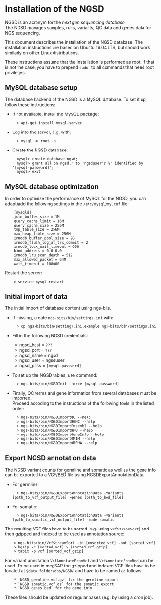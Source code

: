 # Installation of the NGSD

NGSD is an acronym for the *next gen sequencing database*.  
The NGSD manages samples, runs, variants, QC data and genes data for NGS sequencing.

This document describes the installation of the NGSD database.
The installation instructions are based on Ubuntu 16.04 LTS, but should work similarly on other Linux distributions.

These instructions assume that the installation is performed as root. If that is not the case, you have to prepend `sudo ` to all commands that need root privileges. 

## MySQL database setup

The database backend of the NGSD is a MySQL database. To set it up, follow these instructions:

* If not available, install the MySQL package:

		> apt-get install mysql-server

* Log into the server, e.g. with:

		> mysql -u root -p

* Create the NGSD database:

		mysql> create database ngsd;
		mysql> grant all on ngsd.* to 'ngsduser'@'%' identified by '[mysql-password]';
		mysql> exit

## MySQL database optimization

In order to optimize the performance of MySQL for the NGSD, you can adapt/add the following settings in the `/etc/mysql/my.cnf` file:

		[mysqld]
		join_buffer_size = 1M
		query_cache_limit = 16M
		query_cache_size = 256M
		tmp_table_size = 256M
		max_heap_table_size = 256M
		innodb_buffer_pool_size = 2G
		innodb_flush_log_at_trx_commit = 2
		innodb_lock_wait_timeout = 600
		bind_address = 0.0.0.0
		innodb_lru_scan_depth = 512
		max_allowed_packet = 64M
		wait_timeout = 108000


Restart the server:

		> service mysql restart

## Initial import of data

The initial import of database content using ngs-bits.

* If missing, create `ngs-bits/bin/settings.ini` with:

		> cp ngs-bits/bin/settings.ini.example ngs-bits/bin/settings.ini

* Fill in the following NGSD credentials:
	* ngsd_host = `???`
	* ngsd_port = `???`
	* ngsd_name = ngsd
	* ngsd_user = ngsduser
	* ngsd_pass = `[mysql-password]`

* To set up the NGSD tables, use command:

		> ngs-bits/bin/NGSDInit -force [mysql-password]

* Finally, QC terms and gene information from several databases must be imported.  
  Proceed accoding to the instructions of the following tools in the listed order:
	
		> ngs-bits/bin/NGSDImportQC --help
		> ngs-bits/bin/NGSDImportHGNC --help
		> ngs-bits/bin/NGSDImportEnsembl --help
		> ngs-bits/bin/NGSDImportHPO --help
		> ngs-bits/bin/NGSDImportGeneInfo --help
		> ngs-bits/bin/NGSDImportOMIM --help
		> ngs-bits/bin/NGSDImportORPHA --help
		
## Export NGSD annotation data

The NGSD variant counts for germline and somatic as well as the gene info can be exported to a VCF/BED file using NGSDExportAnnotationData. 

* For germline:

		> ngs-bits/bin/NGSDExportAnnotationData -variants [path_to_vcf_output_file] -genes [path_to_bed_file]
* For somatic:

		> ngs-bits/bin/NGSDExportAnnotationData -variants [path_to_somatic_vcf_output_file] -mode somatic
		
The resulting VCF files have to be sorted (e.g. using `VcfStreamSort`) and then gzipped and indexed to be used as annotation source:

		> ngs-bits/bin/VcfStreamSort -in [unsorted_vcf] -out [sorted_vcf]
		> bgzip -c [sorted_vcf] > [sorted_vcf_gzip]
		> tabix -p vcf [sorted_vcf_gzip]
		
For variant annotation `VcfAnnotateFromVcf` and `VcfAnnotateFromBed` can be used. 
To be used in megSAP the gzipped and indexed VCF files have to be located at `$data_folder/dbs/NGSD/` and have to be named as follows:

		* `NGSD_germline.vcf.gz` for the germline export 
		* `NGSD_somatic.vcf.gz` for the somatic export 
		* `NGSD_genes.bed` for the gene info

These files should be updated on regular bases (e.g. by using a cron job).



















